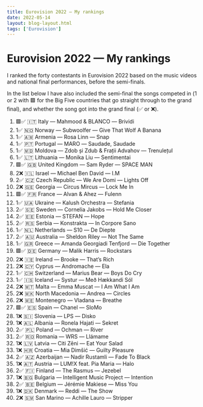 ```yaml
---
title: Eurovision 2022 — My rankings
date: 2022-05-14
layout: blog-layout.html
tags: ['Eurovision']
---
```


# Eurovision 2022 — My rankings
I ranked the forty contestants in Eurovision 2022 based on the music videos and national final performances, before the semi-finals.

In the list below I have also included the semi-final the songs competed in (1️ or 2️ with 🟩 for the Big Five countries that go straight through to the grand final), and whether the song got into the grand final (✅ or ❌).

1. 🟩✅ 🇮🇹 Italy — Mahmood & BLANCO — <span lang="it">Brividi</span>
1. 1️✅ 🇳🇴 Norway — Subwoolfer — <span lang="en">Give That Wolf A Banana</span>
1. 1️✅ 🇦🇲 Armenia — Rosa Linn — <span lang="en">Snap</span>
1. 1️✅ 🇵🇹 Portugal — MARO — <span lang="pt">Saudade, Saudade</span>
1. 1️✅ 🇲🇩 Moldova — <span lang="ro">Zdob şi Zdub & Fraţii Advahov</span> — <span lang="ro">Trenuleţul</span>
1. 1️✅ 🇱🇹 Lithuania — Monika Liu — <span lang="lt">Sentimentai</span>
1. 🟩✅ 🇬🇧 United Kingdom — Sam Ryder — <span lang="en">SPACE MAN</span>
1. 2️❌ 🇮🇱 Israel — Michael Ben David — <span lang="en">I.M</span>
1. 2️✅ 🇨🇿 Czech Republic — We Are Domi — <span lang="en">Lights Off</span>
1. 2️❌ 🇬🇪 Georgia — Circus Mircus — <span lang="en">Lock Me In</span>
1. 🟩✅ 🇫🇷 France — Alvan & Ahez — <span lang="eu">Fulenn</span>
1. 1️✅ 🇺🇦 Ukraine — Kalush Orchestra — <span lang="uk">Stefania</span>
1. 2️✅ 🇸🇪 Sweden — Cornelia Jakobs — <span lang="en">Hold Me Closer</span>
1. 2️✅ 🇪🇪 Estonia — STEFAN —<span lang="en"> Hope</span>
1. 2️✅ 🇷🇸 Serbia — Konstrakta — <span lang="la">In Corpore Sano</span>
1. 1️✅ 🇳🇱 Netherlands — S10 — <span lang="nl">De Diepte</span>
1. 2️✅ 🇦🇺 Australia — Sheldon Riley — <span lang="en">Not The Same</span>
1. 1️✅ 🇬🇷 Greece — Amanda Georgiadi Tenfjord — <span lang="en">Die Together</span>
1. 🟩✅ 🇩🇪 Germany — Malik Harris — <span lang="en">Rockstars</span>
1. 2️❌ 🇮🇪 Ireland — Brooke — <span lang="en">That’s Rich</span>
1. 2️❌ 🇨🇾 Cyprus — Andromache — <span lang="el">Ela</span>
1. 1️✅ 🇨🇭 Switzerland — Marius Bear — <span lang="en">Boys Do Cry</span>
1. 1️✅ 🇮🇸 Iceland — <span lang="is">Systur</span> — <span lang="is">Með Hækkandi Sól</span>
1. 2️❌ 🇲🇹 Malta — Emma Muscat — <span lang="en">I Am What I Am</span>
1. 2️❌ 🇲🇰 North Macedonia — Andrea — <span lang="en">Circles</span>
1. 2️❌ 🇲🇪 Montenegro — Vladana — <span lang="en">Breathe</span>
1. 🟩✅ 🇪🇸 Spain — Chanel — <span lang="en">SloMo</span>
1. 1️❌ 🇸🇮 Slovenia — LPS — <span lang="sl">Disko</span>
1. 1️❌ 🇦🇱 Albania — Ronela Hajati — <span lang="sq">Sekret</span>
1. 2️✅ 🇵🇱 Poland — Ochman — <span lang="en">River</span>
1. 2️✅ 🇷🇴 Romania — WRS — <span lang="es">Llámame</span>
1. 1️❌ 🇱🇻 Latvia — <span lang="lv">Citi Zēni</span> — <span lang="en">Eat Your Salad</span>
1. 1️❌ 🇭🇷 Croatia — Mia Dimšić — <span lang="en">Guilty Pleasure</span>
1. 2️✅ 🇦🇿 Azerbaijan — Nadir Rustamli — <span lang="en">Fade To Black</span>
1. 1️❌ 🇦🇹 Austria — LUM!X feat. Pia Maria — <span lang="en">Halo</span>
1. 2️✅ 🇫🇮 Finland — The Rasmus — <span lang="en">Jezebel</span>
1. 1️❌ 🇧🇬 Bulgaria — Intelligent Music Project — <span lang="en">Intention</span>
1. 2️✅ 🇧🇪 Belgium — Jérémie Makiese — <span lang="en">Miss You</span>
1. 1️❌ 🇩🇰 Denmark — Reddi — <span lang="en">The Show</span>
1. 2️❌ 🇸🇲 San Marino — Achille Lauro — <span lang="en">Stripper</span>
